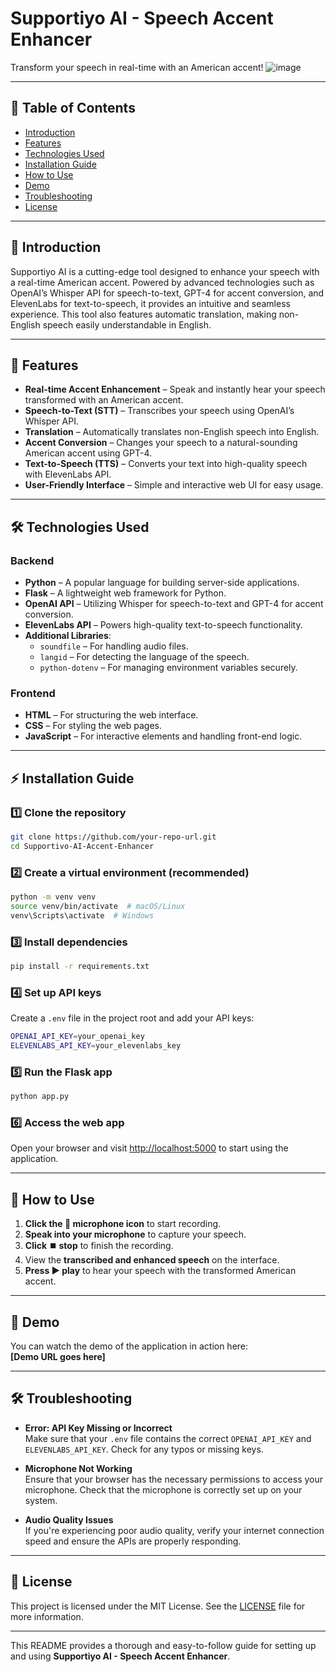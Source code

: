 # Supportiyo AI - Speech Accent Enhancer

Transform your speech in real-time with an American accent!
![image](https://github.com/user-attachments/assets/56434e15-4e36-4b2d-ae95-e6b4f200607a)

---

## 📖 Table of Contents
- [Introduction](#introduction)
- [Features](#features)
- [Technologies Used](#technologies-used)
- [Installation Guide](#installation-guide)
- [How to Use](#how-to-use)
- [Demo](#demo)
- [Troubleshooting](#troubleshooting)
- [License](#license)

---

## 📝 Introduction

Supportiyo AI is a cutting-edge tool designed to enhance your speech with a real-time American accent. Powered by advanced technologies such as OpenAI’s Whisper API for speech-to-text, GPT-4 for accent conversion, and ElevenLabs for text-to-speech, it provides an intuitive and seamless experience. This tool also features automatic translation, making non-English speech easily understandable in English.

---

## 🚀 Features

- **Real-time Accent Enhancement** – Speak and instantly hear your speech transformed with an American accent.
- **Speech-to-Text (STT)** – Transcribes your speech using OpenAI’s Whisper API.
- **Translation** – Automatically translates non-English speech into English.
- **Accent Conversion** – Changes your speech to a natural-sounding American accent using GPT-4.
- **Text-to-Speech (TTS)** – Converts your text into high-quality speech with ElevenLabs API.
- **User-Friendly Interface** – Simple and interactive web UI for easy usage.

---

## 🛠️ Technologies Used

### Backend
- **Python** – A popular language for building server-side applications.
- **Flask** – A lightweight web framework for Python.
- **OpenAI API** – Utilizing Whisper for speech-to-text and GPT-4 for accent conversion.
- **ElevenLabs API** – Powers high-quality text-to-speech functionality.
- **Additional Libraries**:
  - `soundfile` – For handling audio files.
  - `langid` – For detecting the language of the speech.
  - `python-dotenv` – For managing environment variables securely.

### Frontend
- **HTML** – For structuring the web interface.
- **CSS** – For styling the web pages.
- **JavaScript** – For interactive elements and handling front-end logic.

---

## ⚡ Installation Guide

### 1️⃣ Clone the repository
```bash
git clone https://github.com/your-repo-url.git
cd Supportivo-AI-Accent-Enhancer
```

### 2️⃣ Create a virtual environment (recommended)
```bash
python -m venv venv
source venv/bin/activate  # macOS/Linux
venv\Scripts\activate  # Windows
```

### 3️⃣ Install dependencies
```bash
pip install -r requirements.txt
```

### 4️⃣ Set up API keys
Create a `.env` file in the project root and add your API keys:
```bash
OPENAI_API_KEY=your_openai_key
ELEVENLABS_API_KEY=your_elevenlabs_key
```

### 5️⃣ Run the Flask app
```bash
python app.py
```

### 6️⃣ Access the web app
Open your browser and visit [http://localhost:5000](http://localhost:5000) to start using the application.

---

## 🎯 How to Use

1. **Click the 🎤 microphone icon** to start recording.
2. **Speak into your microphone** to capture your speech.
3. **Click ⏹️ stop** to finish the recording.
4. View the **transcribed and enhanced speech** on the interface.
5. **Press ▶️ play** to hear your speech with the transformed American accent.

---

## 🎥 Demo

You can watch the demo of the application in action here:  
**[Demo URL goes here]**

---

## 🛠️ Troubleshooting

- **Error: API Key Missing or Incorrect**  
  Make sure that your `.env` file contains the correct `OPENAI_API_KEY` and `ELEVENLABS_API_KEY`. Check for any typos or missing keys.

- **Microphone Not Working**  
  Ensure that your browser has the necessary permissions to access your microphone. Check that the microphone is correctly set up on your system.

- **Audio Quality Issues**  
  If you're experiencing poor audio quality, verify your internet connection speed and ensure the APIs are properly responding.

---

## 📝 License

This project is licensed under the MIT License. See the [LICENSE](LICENSE) file for more information.

--- 

This README provides a thorough and easy-to-follow guide for setting up and using **Supportiyo AI - Speech Accent Enhancer**.
